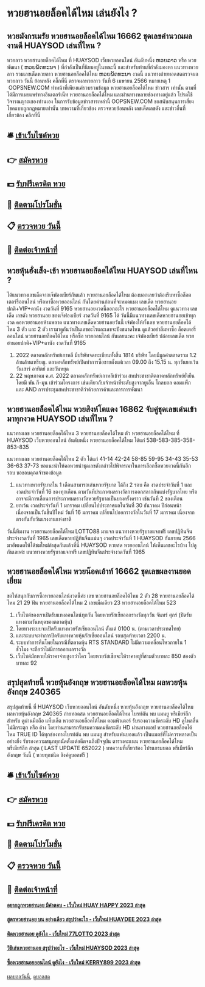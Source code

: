# หวยฮานอยล็อคได้ไหม เล่นยังไง ?
## หวยมังกรเมรัย หวยฮานอยล็อคได้ไหม 16662 ชุดเลขคำนวณผลงานดี HUAYSOD เล่นที่ไหน ?
หวยลาว หวยฮานอยล็อคได้ไหม ที่ HUAYSOD เว็บหวยออนไลน์ อันดับหนึ่ง ຫວຍລາວ หรือ หวยพัฒนา ( ຫວຍພັດທະນາ ) ที่กำลังเป็นที่นิยมอยู่ในขณะนี้ และสำหรับท่านที่กำลังมองหา แนวทางหวยลาว รวมเลขเด็ดหวยลาว หวยฮานอยล็อคได้ไหม ຫວຍພັດທະນາ งวดนี้
 แนวทางถ่ายทอดสดตรวจผล หวยลาว วันนี้ ย้อนหลัง คลิ๊กที่นี่ 
ตรวจผลหวยลาว วันที่ 6 เมษายน 2566
หมายเหตุ 1  OOPSNEW.COM ทำหน้าที่เพียงแค่รวบรวมข้อมูล หวยฮานอยล็อคได้ไหม ข่าวสาร เท่านั้น ตามที่ได้มีการเผยแพร่ทางอินเตอร์เน็ท หวยฮานอยล็อคได้ไหม และผ่านทางหลายช่องทางอยู่แล้ว โปรดใช้วิจารณญาณของท่านเอง ในการรับข้อมูลข่าวสารเหล่านี้ OOPSNEW.COM ขอสนับสนุนการเสี่ยงโชคแบบถูกกฎหมายเท่านั้น
บทความที่เกี่ยวข้อง
ตรวจหวยย้อนหลัง เลขเด็ดเลขดัง และข่าวอื่นที่เกี่ยวข้อง คลิกที่นี่

## 🛎 [เข้าเว็บไซต์หวย](https://bit.ly/3BG5bNw)
## 👉 [สมัครหวย](https://bit.ly/3BG5bNw)
## 💵 [รับฟรีเครดิต หวย](https://bit.ly/3C3mvgS)
## 👑 [ติดตามโปรโมชั่น](https://bit.ly/3C3mvgS)
## 📋 [ตรวจหวย วันนี้](https://bit.ly/3C3mvgS)
## 📱 [ติดต่อเจ้าหน้าที่](https://bit.ly/3C3mvgS)

## หวยหุ้นฮั่งเส็ง-เช้า หวยฮานอยล็อคได้ไหม HUAYSOD เล่นที่ไหน ?
ได้แนวทางเลขเด็ดจากเจ๊ฟองเบียร์กันแล้ว หวยฮานอยล็อคได้ไหม ต้องบอกเลยว่าต้องรีบหาซื้อล็อตเตอร์รี่ออนไลน์ หรือหาซื้อหวยออนไลน์ กันโดยด่วนก่อนที่จะหมดแผง
เลขเด็ด หวยฮานอยปกติ+VIP+ดานัง งวดวันที่ 9165
หวยฮานอยงวดนี้ออกอะไร หวยฮานอยล็อคได้ไหม ดูแนวทาง เลขเด็ด เลขดัง หวยฮานอย ของเจ๊ฟองเบียร์ งวดวันที่ 9165 ได้ วันนี้มีแนวทางเลขเด็ดหวยฮานอยเข้าทุกงวด คอหวยฮานอยห้ามพลาด แนวทางเลขเด็ดหวยฮานอยวันนี้ เจ้ฟองให้ทั้งเลข หวยฮานอยล็อคได้ไหม 3 ตัว และ 2 ตัว เรามาดูกันว่าเป็นเลขอะไรและเลขจะปังขนาดไหน ดูแล้วอย่าลืมหาซื้อ ล็อตเตอรี่ออนไลน์ หวยฮานอยล็อคได้ไหม หรือซื้อ หวยออนไลน์ กันเลยนะคะ
เจ้ฟองเบียร์ ปล่อยเลขเด็ด หวยฮานอยปกติ+VIP+ดานัง งวดวันที่ 9165
1. 2022 ตลาดหลักทรัพย์เกาหลี มีบริษัทจดทะเบียนทั้งสิ้น 1814 บริษัท โดยมีมูลค่าตลาดรวม 1.2 ล้านล้านเหรียญ. ตลาดหลักทรัพย์เปิดทำการซื้อขายตั้งแต่เวลา 09.00 ถึง 15.15 น. ทุกวันยกเว้นวันเสาร์ อาทิตย์ และวันหยุด
2. 22 พฤษภาคม ค.ศ. 2022 ตลาดหลักทรัพย์เกาหลีเข้าร่วม สหประชาชาติตลาดหลักทรัพย์ยั่งยืน โดยมี พัน กี-มุน เข้าร่วมโครงการ เช่นเดียวกับเจ้าหน้าที่ระดับสูงจากยูเอ็น โกลบอล คอมแพ็ก และ AND การประชุมสหประชาชาติว่าด้วยการค้าและการการพัฒนา

## หวยฮานอยล็อคได้ไหม หวยสิงห์โตแดง 16862 จับคู่ชุดเลขเด่นเข้ามาทุกงวด HUAYSOD เล่นที่ไหน ?
แนวทางเลข หวยฮานอยล็อคได้ไหม 3 หวยฮานอยล็อคได้ไหม ตัว หวยฮานอยล็อคได้ไหม ที่ HUAYSOD เว็บหวยออนไลน์ อันดับหนึ่ง หวยฮานอยล็อคได้ไหม ได้แก่
538-583-385-358-853-835

แนวทางเลข หวยฮานอยล็อคได้ไหม 2 ตัว ได้แก่
41-14
42-24
58-85
59-95
34-43
35-53
36-63
37-73
ขอแนะนำให้คอหวยนำชุดเลขดังกล่าวไปพิจารณาในการเลือกซื้อหวยงวดนี้กันอีกรอบ
ขอขอบคุณเจ้าของข้อมูล
1. แนวทางหวยรัฐบาลใน 1 เดือนสามารถเล่นหวยรัฐบาล ได้ถึง 2 รอบ คือ งวดประจำวันที่ 1 และ งวดประจำวันที่ 16 ของทุกเดือน ตามวันที่ประกาศผลรางวัลการออกสลากกินแบ่งรัฐบาลไทย หรืออาจจะมีการเลื่อนการประกาศผลรางวัลหวยรัฐบาลเป็นบางครั้งคราว เช่นวันที่ 2 ของเดือน
2. ยกเว้น งวดประจำวันที่ 1 มกราคม เปลี่ยนไปประกาศผลในวันที่ 30 ธันวาคม ปีก่อนหน้า เนื่องจากเป็นวันขึ้นปีใหม่ วันที่ 16 มกราคม เปลี่ยนไปออกรางวัลในวันที่ 17 มกราคม เนื่องจากตรงกันกับวันแรงงานแห่งชาติ

วันนี้ทีมงาน หวยฮานอยล็อคได้ไหม LOTTO88 มาแจก แนวทางหวยรัฐบาลแจกฟรี เลขปฏิทินจีนประจำงวดวันที่ 1965 เลขเด็ดหวยปฏิทินจีนแม่นๆ งวดประจำวันที่ 1 HUAYSOD กันยายน 2566 มาอัพเดตให้ได้ชมใหม่ล่าสุดกันแล้วที่นี่ HUAYSOD หวยสด หวยออนไลน์ ให้เห็นเลขอะไรบ้าง ไปดูกันเลยค่ะ
แนวทางหวยรัฐบาลแจกฟรี เลขปฏิทินจีนประจำงวดวันที่ 1965

## หวยฮานอยล็อคได้ไหม หวยน๊อคเอ้าท์ 16662 ชุดเลขผลงานยอดเยี่ยม
ขอให้สนุกกับการซื้อหวยออนไลน์งวดนี้ค่ะ
เลข หวยฮานอยล็อคได้ไหม 2 ตัว 28 หวยฮานอยล็อคได้ไหม 21 29
ฟัน หวยฮานอยล็อคได้ไหม 2
เลขเม็ดเดียว 23 หวยฮานอยล็อคได้ไหม 523
1. เว็บไซต์ของเราเปิดรับแทงออนไลน์ทุกวัน โดยหวยรัสเซียออกรางวัลทุกวัน จันทร์ ศุกร์ (ปิดรับแทงตามวันหยุดของตลาดหุ้น)
2. โดยทางระบบจะเปิดรับแทงหวยรัสเซียออนไลน์ ตั้งแต่ 0100 น. (ตามเวลาประเทศไทย)
3. และระบบจะทำการปิดรับแทงหวยหุ้นรัสเซียออนไลน์ รอบสุดท้ายเวลา 2200 น.
4. ระบบทำการคืนโพยในกรณีที่ตลาดหุ้น RTS STANDARD ไม่มีความเคลื่อนไหวภายใน 1 ชั่วโมง จะถือว่าไม่มีการออกผลรางวัล
5. เว็บไซต์มักหวยให้ราคาจ่ายสูงกว่าใคร โดยหวยรัสเซียจะให้ราคาอยู่ที่สามตัวบาทละ 850 สองตัวบาทละ 92

## สรุปสุดท้ายนี้ หวยหุ้นอังกฤษ หวยฮานอยล็อคได้ไหม ผลหวยหุ้นอังกฤษ 240365
สรุปสุดท้ายนี้ ที่ HUAYSOD เว็บหวยออนไลน์ อันดับหนึ่ง หวยหุ้นอังกฤษ หวยฮานอยล็อคได้ไหม ผลหวยหุ้นอังกฤษ 240365 ถ่ายทอดสด หวยฮานอยล็อคได้ไหม ไบรท์ตัน พบ แมนยู พรีเมียร์ลีก สำหรับ ดูผ่านมือถือ แท็บเล็ต หวยฮานอยล็อคได้ไหม คอมพิวเตอร์ รับรองความชัดระดับ HD ดูไหลลื่น ไม่มีกระตุก หรือ ค้าง โดยท่านสามารถรับชมความคมชัดระดับ HD ผ่านทางแอป หวยฮานอยล็อคได้ไหม TRUE ID ได้ทุกช่องทางไบรท์ตัน พบ แมนยู สำหรับแฟนบอลแล้ว เป็นแมตช์ที่ไม่ควรพลาดเป็นอย่างยิ่ง รับรองความสนุกทุกนัดตั้งแต่อดีตจนถึงปัจจุบัน
ตารางคะแนน หวยฮานอยล็อคได้ไหม พรีเมียร์ลีก ล่าสุด ( LAST UPDATE 652022 )
บทความที่เกี่ยวข้อง
โปรแกรมบอล พรีเมียร์ลีก อังกฤษ วันนี้ ( หวยทุกชนิด ลิงค์ดูบอลฟรี )

## 🛎 [เข้าเว็บไซต์หวย](https://bit.ly/3BG5bNw)
## 👉 [สมัครหวย](https://bit.ly/3BG5bNw)
## 💵 [รับฟรีเครดิต หวย](https://bit.ly/3C3mvgS)
## 👑 [ติดตามโปรโมชั่น](https://bit.ly/3C3mvgS)
## 📋 [ตรวจหวย วันนี้](https://bit.ly/3C3mvgS)
## 📱 [ติดต่อเจ้าหน้าที่](https://bit.ly/3C3mvgS)

#### [อยากถูกหวยฮานอย มีคำตอบ - เว็บใหม่ HUAY HAPPY 2023 ล่าสุด](https://atom.io/themes/อยากถูกหวยฮานอย%20มีคำตอบ%20-%20เว็บใหม่%20huay%20happy%202023%20ล่าสุด)
#### [สูตรหวยฮานอย บน อย่างเดียว สรุปว่าอะไร - เว็บใหม่ HUAYDEE 2023 ล่าสุด](https://atom.io/themes/สูตรหวยฮานอย%20บน%20อย่างเดียว%20สรุปว่าอะไร%20-%20เว็บใหม่%20huaydee%202023%20ล่าสุด)
#### [ติดหวยฮานอย ดูยังไง - เว็บใหม่ 77LOTTO 2023 ล่าสุด](https://atom.io/themes/ติดหวยฮานอย%20ดูยังไง%20-%20เว็บใหม่%2077lotto%202023%20ล่าสุด)
#### [วิธีเล่นหวยฮานอย สรุปว่าอะไร - เว็บใหม่ HUAYSOD 2023 ล่าสุด](https://atom.io/themes/วิธีเล่นหวยฮานอย%20สรุปว่าอะไร%20-%20เว็บใหม่%20huaysod%202023%20ล่าสุด)
#### [ซื้อหวยฮานอยออนไลน์ ดูยังไง - เว็บใหม่ KERRY899 2023 ล่าสุด](https://atom.io/themes/ซื้อหวยฮานอยออนไลน์%20ดูยังไง%20-%20เว็บใหม่%20kerry899%202023%20ล่าสุด)

[ผลบอลวันนี้](https://siamsport.tv "ผลบอลวันนี้"), [ดูบอลสด](https://siamsport.tv/ดูบอลสด "ดูบอลสด")